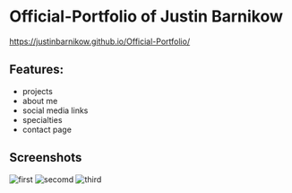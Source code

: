 # Official-Portfolio of Justin Barnikow
https://justinbarnikow.github.io/Official-Portfolio/

## Features:
* projects
* about me
* social media links
* specialties
* contact page

## Screenshots
![first](https://user-images.githubusercontent.com/76211223/127170258-02b52ed0-ec50-4d6e-9f43-3a692411e6bd.PNG)
![secomd](https://user-images.githubusercontent.com/76211223/127170641-c7303638-0dd6-4b6b-be70-32b3ca182b15.PNG)
![third](https://user-images.githubusercontent.com/76211223/127170727-2e60c369-b927-442c-af20-aa0ba5c40c70.PNG)
